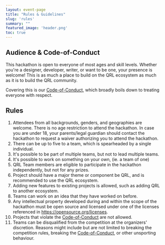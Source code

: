 ```yaml
---
layout: event-page
title: "Rules & Guidelines"
slug: 'rules'
summary: ""
featured_image: 'header.png'
toc: true
---
```


## Audience & Code-of-Conduct

This hackathon is open to everyone of most ages and skill levels. Whether you're a designer, developer, writer, or want to be one, your presence is welcome! This is as much a place to build on the QRL ecosystem as much as it is to build the QRL community.

Covering this is our [Code-of-Conduct](/coc), which broadly boils down to treating everyone with respect.

## Rules

1. Attendees from all backgrounds, genders, and geographies are welcome. There is no age restriction to attend the hackathon. In case you are under 18, your parents/legal guardian should contact the hackathon to request a waiver authorizing you to attend the hackathon.
2. There can be up to five to a team, which is spearheaded by a single individual.
3. It's possible to be part of multiple teams, but not to lead multiple teams.
4. It's possible to work on something on your own, (ie. a team of one)
5. QRL Team members are eligible to participate in the hackathon independently, but not for any prizes.
6. Project should have a major theme or component be QRL, and is recommended to use the QRL ecosystem. 
7. Adding new features to existing projects is allowed, such as adding QRL to another ecosystem.
8. Teams can work on an idea that they have worked on before.
9.  Any intellectual property developed during and within the scope of the hackathon must be open source and licensed under one of the licenses referenced in https://opensource.org/licenses.
10. Projects that violate the [Code-of-Conduct](/coc) are not allowed.
11. Teams can be disqualified from the competition at the organizers' discretion. Reasons might include but are not limited to breaking the competition rules, breaking the [Code-of-Conduct](/coc), or other unsporting behaviour.